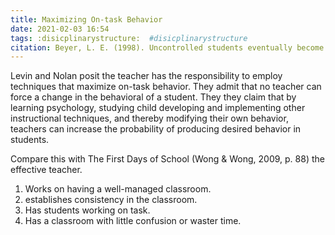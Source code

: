 ```yaml
---
title: Maximizing On-task Behavior
date: 2021-02-03 16:54
tags: :disicplinarystructure:  #disicplinarystructure
citation: Beyer, L. E. (1998). Uncontrolled students eventually become unmanageable: The politics of classroom discipline. In Butchart, R. & McEwan, B. (Eds.), Classroom discipline in American schools: Problems and possibilities for democratic education. SUNY Press.
---
```

Levin and Nolan posit the teacher has the responsibility to employ techniques that maximize on-task behavior. They admit that no teacher can force a change in the behavioral of a student. They they claim that by learning psychology, studying child developing and implementing other instructional techniques, and thereby modifying their own behavior, teachers can increase the probability of producing desired behavior in students. 

Compare this with The First Days of School (Wong & Wong, 2009, p. 88) the effective teacher. 

1. Works on having a well-managed classroom.
2. establishes consistency in the classroom.
3. Has students working on task.
4. Has a classroom with little confusion or waster time.
